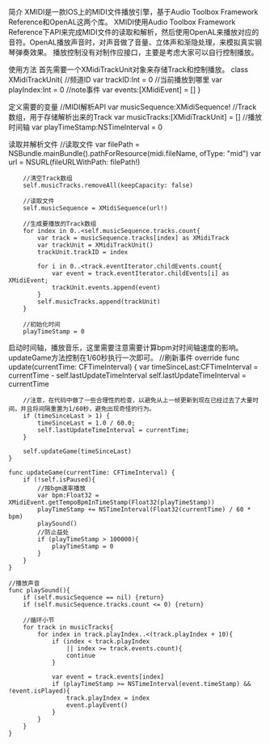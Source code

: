 简介
    XMIDI是一款IOS上的MIDI文件播放引擎，基于Audio Toolbox Framework Reference和OpenAL这两个库。
	XMIDI使用Audio Toolbox Framework Reference下API来完成MIDI文件的读取和解析，然后使用OpenAL来播放对应的音符。OpenAL播放声音时，对声音做了音量、立体声和渐隐处理，来模拟真实钢琴弹奏效果。
	播放控制没有对制作应接口，主要是考虑大家可以自行控制播放。


使用方法
首先需要一个XMidiTrackUnit对象来存储Track和控制播放。
        class XMidiTrackUnit{
            //频道ID
            var trackID:Int = 0
            //当前播放到哪里
            var playIndex:Int = 0
            //note事件
            var events:[XMidiEvent] = []
        }

定义需要的变量
        //MIDI解析API
        var musicSequence:XMidiSequence!
        //Track数组，用于存储解析出来的Track
        var musicTracks:[XMidiTrackUnit] = []
        //播放时间轴
        var playTimeStamp:NSTimeInterval = 0

读取并解析文件
        //读取文件
        var filePath = NSBundle.mainBundle().pathForResource(midi.fileName, ofType: "mid")
        var url = NSURL(fileURLWithPath: filePath!)
        
        //清空Track数组
        self.musicTracks.removeAll(keepCapacity: false)
        
        //读取文件
        self.musicSequence = XMidiSequence(url!)
        
        //生成要播放的Track数组
        for index in 0..<self.musicSequence.tracks.count{
            var track = musicSequence.tracks[index] as XMidiTrack
            var trackUnit = XMidiTrackUnit()
            trackUnit.trackID = index

            for i in 0..<track.eventIterator.childEvents.count{
                var event = track.eventIterator.childEvents[i] as XMidiEvent;
                trackUnit.events.append(event)
            }
            self.musicTracks.append(trackUnit)
        }
        
        //初始化时间
        playTimeStamp = 0


启动时间轴，播放音乐，这里需要注意需要计算bpm对时间轴速度的影响。updateGame方法控制在1/60秒执行一次即可。
    //刷新事件
    override func update(currentTime: CFTimeInterval) {
        var timeSinceLast:CFTimeInterval = currentTime - self.lastUpdateTimeInterval
        self.lastUpdateTimeInterval = currentTime
        
        //注意，在代码中做了一些合理性的检查，以避免从上一帧更新到现在已经过去了大量时间，并且将间隔重置为1/60秒，避免出现奇怪的行为。
        if (timeSinceLast > 1) {
            timeSinceLast = 1.0 / 60.0;
            self.lastUpdateTimeInterval = currentTime;
        }
        
        self.updateGame(timeSinceLast)
    }

    func updateGame(currentTime: CFTimeInterval) {
        if (!self.isPaused){
            //按bgm速率播放
            var bpm:Float32 = XMidiEvent.getTempoBpmInTimeStamp(Float32(playTimeStamp))
            playTimeStamp += NSTimeInterval(Float32(currentTime) / 60 * bpm)
            playSound()
            //防止益处
            if (playTimeStamp > 100000){
                playTimeStamp = 0
            }
        }
    }
    
    //播放声音
    func playSound(){
        if (self.musicSequence == nil) {return}
        if (self.musicSequence.tracks.count <= 0) {return}
        
        //循环小节
        for track in musicTracks{
            for index in track.playIndex..<(track.playIndex + 10){
                if (index < track.playIndex
                    || index >= track.events.count){
                    continue
                }
                
                var event = track.events[index]
                if (playTimeStamp >= NSTimeInterval(event.timeStamp) && !event.isPlayed){
                    track.playIndex = index
                    event.playEvent()
                }
            }
        }
    }


